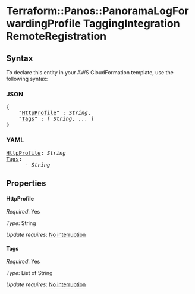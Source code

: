 # Terraform::Panos::PanoramaLogForwardingProfile TaggingIntegration RemoteRegistration

## Syntax

To declare this entity in your AWS CloudFormation template, use the following syntax:

### JSON

<pre>
{
    "<a href="#httpprofile" title="HttpProfile">HttpProfile</a>" : <i>String</i>,
    "<a href="#tags" title="Tags">Tags</a>" : <i>[ String, ... ]</i>
}
</pre>

### YAML

<pre>
<a href="#httpprofile" title="HttpProfile">HttpProfile</a>: <i>String</i>
<a href="#tags" title="Tags">Tags</a>: <i>
      - String</i>
</pre>

## Properties

#### HttpProfile

_Required_: Yes

_Type_: String

_Update requires_: [No interruption](https://docs.aws.amazon.com/AWSCloudFormation/latest/UserGuide/using-cfn-updating-stacks-update-behaviors.html#update-no-interrupt)

#### Tags

_Required_: Yes

_Type_: List of String

_Update requires_: [No interruption](https://docs.aws.amazon.com/AWSCloudFormation/latest/UserGuide/using-cfn-updating-stacks-update-behaviors.html#update-no-interrupt)

